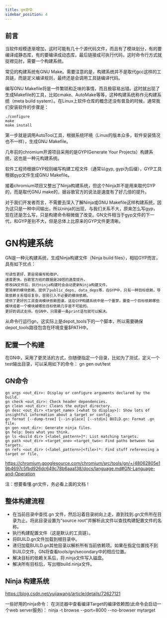 ```yaml
---
title: gn命令
sidebar_position: 4
---
```


## 前言
当软件规模逐渐增加，这时可能有几十个源代码文件，而且有了模块划分，有的要编译成静态库，有的要编译成动态库，最后链接成可执行代码，这时命令行方式就捉襟见肘，需要一个构建系统。

常见的构建系统有GNU Make。需要注意的是，构建系统并不是取代gcc这样的工具链，而是定义编译规则，最终还是会调用工具链编译代码。

编写GNU Makefile将是一件繁琐和乏味的事情，而且极容易出错。这时就出现了生成Makefile的工具，比如cmake、AutoMake等等，这种构建系统称作元构建系统（meta build system）。在Linux上软件仓库的概念还没有普及的时候，通常我们安装软件的步骤是：
```
./configure
make
make install
```
第一步就是调用AutoTool工具，根据系统环境（Linux的版本众多，软件安装情况也不一样），生成GNU Makefile。

几年前的chromium开源项目采用的是GYP(Generate Your Projects）构建系统，这也是一种元构建系统。

软件工程师根据GYP规则编写构建工程文件（通常以gyp, gypi为后缀），GYP工具根据gyp文件生成GNU Makefile。

接着chromium项目又整出了Ninja构建系统，但这个Ninja并不是用来取代GYP的，而是取代GNU make的，据谷歌官方的说法是速度有了好几倍的提升。

对于我们开发者而言，不需要去深入了解Ninja或GNU Makefile这样构建系统，因为这只是一种中间输出，所以ninja的出现，与我们关系不大，原来怎么写gyp，现在还是怎么写，只是构建命令稍微做了改变。GN文件相当于gyp文件的下一代，和GYP差别不大，但是总体上比原来的GYP文件更清晰。

# GN构建系统
GN是一种元构建系统，生成Ninja构建文件（Ninja build files），相较GYP而言，具有如下优点：
```
可读性更好，更容易编写和维护。
速度更快，谷歌官方给的数据是20倍的速度提升。
修改GN文件后，执行ninja构建时会自动更新Ninja构建文件。
更简单的模块依赖，提供了public_deps, data_deps等，在GYP中，只有一种目标依赖，导致依赖关系错综复杂，容易引入不必要的模块依赖。
提供了更好的工具查询模块依赖图谱。这在GYP构建系统中是一个噩梦，要查一个目标依赖哪些模块或者一个模块被哪些目标依赖几乎是不可能的。
更好的调试支持。在GN中，只需要一条print语句就可以解决。
```

从命令行运行gn，这实际上是depot_tools下的一个脚本，所以需要确保depot_tools路径包含在环境变量$PATH中。

## 配置一个构建
在GN中，采用了更灵活的方式，你随便指定一个目录，比如为了测试，定义一个test输出目录，可以采用如下的命令：
gn gen out/test

## GN命令
```
gn args <out_dir>: Display or configure arguments declared by the build.
gn check <out_dir>: Check header dependencies.
gn clean <out_dir>: Cleans the output directory.
gn desc <out_dir> <target_name> [<what to display>]: Show lots of insightful information about a target or config.
gn format [--dump-tree] [--in-place] [--stdin] BUILD.gn: Format .gn file.
gn gen <out_dir>: Generate ninja files.
gn help: Does what you think.
gn ls <build dir> [<label_pattern>]*: List matching targets.
gn path <out_dir> <target_one> <target_two>: Find paths between two targets.
gn refs <out_dir> (<label_pattern>|<file>)*: Find stuff referencing a target or file.
```

https://chromium.googlesource.com/chromium/src/tools/gn/+/48062805e19b4697c5fbd926dc649c78b6aaa138/docs/language.md#GN-Language-and-Operation

注：想要看懂.gn文件，务必看上面的文档！

## 整体构建流程
* 在当前目录中查找.gn 文件，然后沿着目录树向上走，直到找到.gn文件所在目录为止。将此目录设置为“source root”并解析此文件以查找构建配置文件的名称。
* 执行构建配置文件（这是默认的工具链）。
* 将BUILD.gn文件加载到根目录中。
* 递归加载BUILD.gn其他目录以解析所有当前依赖项。如果在指定位置找不到BUILD文件，GN将查看tools/gn/secondary中的相应位置。
* 解决目标的依赖关系后，将.ninja文件写入磁盘。
* 解决所有目标后，写出根build.ninja文件。

## Ninja 构建系统
https://blog.csdn.net/yujiawang/article/details/72627121

一些好用的ninja命令：
在浏览器中查看编译Target的编译依赖图(此命令会启动一个web server服务)： ninja -t browse --port=8000 --no-browser mytarget

